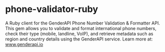 # phone-validator-ruby
A Ruby client for the GenderAPI Phone Number Validation &amp; Formatter API. This gem allows you to validate and format international phone numbers, check their type (mobile, landline, VoIP), and retrieve metadata such as region and country details using the GenderAPI service. Learn more at: www.genderapi.io
